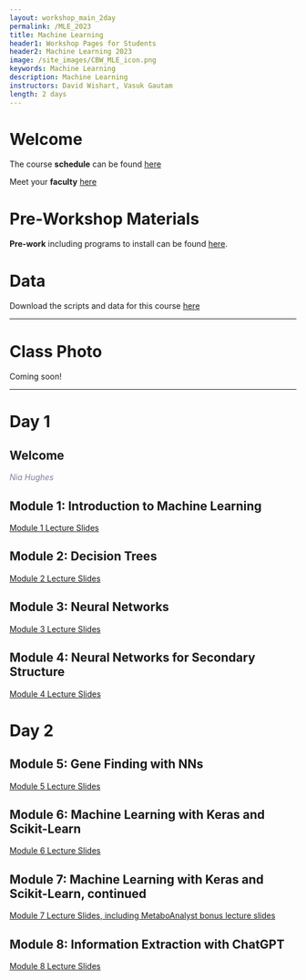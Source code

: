 ```yaml
---
layout: workshop_main_2day
permalink: /MLE_2023
title: Machine Learning
header1: Workshop Pages for Students
header2: Machine Learning 2023
image: /site_images/CBW_MLE_icon.png
keywords: Machine Learning
description: Machine Learning
instructors: David Wishart, Vasuk Gautam
length: 2 days
---
```


# Welcome <a id="welcome"></a> 

The course **schedule** can be found [here](https://bioinformaticsdotca.github.io/MLE_2023_schedule)

Meet your **faculty** [here](https://drive.google.com/file/d/1PzuoAGbC9OAxE8kAwkA1oyTvIpt4UZwl/view?usp=drive_link) 

# Pre-Workshop Materials <a id="preworkshop"></a>

**Pre-work** including programs to install can be found [here](https://docs.google.com/forms/d/e/1FAIpQLSckky4be53s62TkKLVMiTeOr3Rw0lwA5xN1rBkyExM3qEZIVA/viewform).  

# Data

Download the scripts and data for this course [here](https://drive.google.com/file/d/1MeMJ7B3Au8-a_w7ogSECZayb49Km961k/view?usp=sharing)

***

# Class Photo

Coming soon!

***

# Day 1 <a id="day1"></a>

## Welcome

*<font color="#827e9c">Nia Hughes</font>*

## Module 1: Introduction to Machine Learning

[Module 1 Lecture Slides](https://drive.google.com/file/d/1wHJ9nxyyBNs9nHbzmHMFaYqVc4wKN1Aj/view?usp=drive_link)  

## Module 2: Decision Trees

[Module 2 Lecture Slides](https://drive.google.com/file/d/14T7UWtPtM8__2PJdyH8b471s9JrTgu0F/view?usp=drive_link)  

## Module 3: Neural Networks

[Module 3 Lecture Slides](https://drive.google.com/file/d/1IXHQ2SNaJHGGEspnKJ4bojOeSFWpfDDs/view?usp=drive_link)  

## Module 4: Neural Networks for Secondary Structure

[Module 4 Lecture Slides](https://drive.google.com/file/d/15quvdaTxUXO3BvMdScVfpvoXDblFWfXE/view?usp=drive_link)  

# Day 2 <a id="day2"></a>

## Module 5: Gene Finding with NNs

[Module 5 Lecture Slides](https://drive.google.com/file/d/1R651OJ3DY5cAN7IAV6NmutfSYrfgBqrE/view?usp=drive_link)  

## Module 6: Machine Learning with Keras and Scikit-Learn

[Module 6 Lecture Slides](https://drive.google.com/file/d/1p2QHlx5Yq6klQMnAxC_G0CDLubCaiBUc/view?usp=drive_link)  

## Module 7: Machine Learning with Keras and Scikit-Learn, continued

[Module 7 Lecture Slides, including MetaboAnalyst bonus lecture slides](https://drive.google.com/file/d/1zvuElLllybbOkvWv5IsjZZuMRXb6O9Rg/view?usp=drive_link)  

## Module 8: Information Extraction with ChatGPT

[Module 8 Lecture Slides](https://drive.google.com/file/d/1TZd6vpqvCYz0K2uJKBOjX0Q5oaPtIwmV/view?usp=drive_link)  